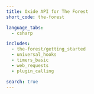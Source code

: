```yaml
---
title: Oxide API for The Forest
short_code: the-forest

language_tabs:
  - csharp

includes:
  - the-forest/getting_started
  - universal_hooks
  - timers_basic
  - web_requests
  - plugin_calling

search: true
---
```

